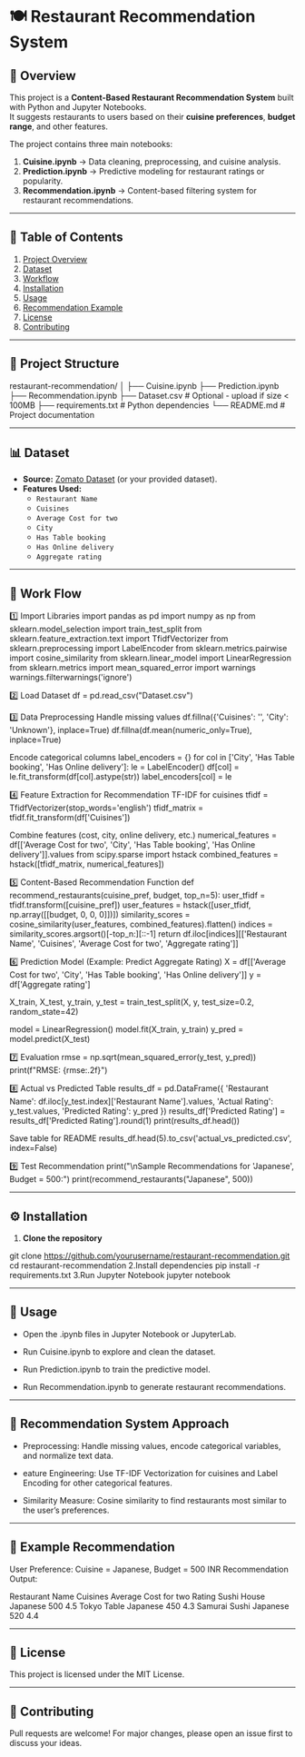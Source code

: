 
# 🍽️ Restaurant Recommendation System

## 📌 Overview
This project is a **Content-Based Restaurant Recommendation System** built with Python and Jupyter Notebooks.  
It suggests restaurants to users based on their **cuisine preferences**, **budget range**, and other features.

The project contains three main notebooks:
1. **Cuisine.ipynb** → Data cleaning, preprocessing, and cuisine analysis.
2. **Prediction.ipynb** → Predictive modeling for restaurant ratings or popularity.
3. **Recommendation.ipynb** → Content-based filtering system for restaurant recommendations.

---
## 📜 Table of Contents
1. [Project Overview](#project-overview)
2. [Dataset](#dataset)
3. [Workflow](#workflow)
4. [Installation](#installation)
5. [Usage](#usage)
6. [Recommendation Example](#recommendation-example)
7. [License](#license)
8. [Contributing](#contributing)

---


## 📂 Project Structure
restaurant-recommendation/
│
├── Cuisine.ipynb
├── Prediction.ipynb
├── Recommendation.ipynb
├── Dataset.csv # Optional - upload if size < 100MB
├── requirements.txt # Python dependencies
└── README.md # Project documentation

---

## 📊 Dataset
- **Source:** [Zomato Dataset](https://www.kaggle.com/datasets) (or your provided dataset).
- **Features Used:**
  - `Restaurant Name`
  - `Cuisines`
  - `Average Cost for two`
  - `City`
  - `Has Table booking`
  - `Has Online delivery`
  - `Aggregate rating`

---

## 📌  Work Flow
 1️⃣ Import Libraries
import pandas as pd
import numpy as np
from sklearn.model_selection import train_test_split
from sklearn.feature_extraction.text import TfidfVectorizer
from sklearn.preprocessing import LabelEncoder
from sklearn.metrics.pairwise import cosine_similarity
from sklearn.linear_model import LinearRegression
from sklearn.metrics import mean_squared_error
import warnings
warnings.filterwarnings('ignore')

 2️⃣ Load Dataset
df = pd.read_csv("Dataset.csv")

 3️⃣ Data Preprocessing
Handle missing values
df.fillna({'Cuisines': '', 'City': 'Unknown'}, inplace=True)
df.fillna(df.mean(numeric_only=True), inplace=True)

Encode categorical columns
label_encoders = {}
for col in ['City', 'Has Table booking', 'Has Online delivery']:
    le = LabelEncoder()
    df[col] = le.fit_transform(df[col].astype(str))
    label_encoders[col] = le

 4️⃣ Feature Extraction for Recommendation
TF-IDF for cuisines
tfidf = TfidfVectorizer(stop_words='english')
tfidf_matrix = tfidf.fit_transform(df['Cuisines'])

Combine features (cost, city, online delivery, etc.)
numerical_features = df[['Average Cost for two', 'City', 'Has Table booking', 'Has Online delivery']].values
from scipy.sparse import hstack
combined_features = hstack([tfidf_matrix, numerical_features])

5️⃣ Content-Based Recommendation Function
def recommend_restaurants(cuisine_pref, budget, top_n=5):
    user_tfidf = tfidf.transform([cuisine_pref])
    user_features = hstack([user_tfidf, np.array([[budget, 0, 0, 0]])])
    similarity_scores = cosine_similarity(user_features, combined_features).flatten()
    indices = similarity_scores.argsort()[-top_n:][::-1]
    return df.iloc[indices][['Restaurant Name', 'Cuisines', 'Average Cost for two', 'Aggregate rating']]

6️⃣ Prediction Model (Example: Predict Aggregate Rating)
X = df[['Average Cost for two', 'City', 'Has Table booking', 'Has Online delivery']]
y = df['Aggregate rating']

X_train, X_test, y_train, y_test = train_test_split(X, y, test_size=0.2, random_state=42)

model = LinearRegression()
model.fit(X_train, y_train)
y_pred = model.predict(X_test)

 7️⃣ Evaluation
rmse = np.sqrt(mean_squared_error(y_test, y_pred))
print(f"RMSE: {rmse:.2f}")

 8️⃣ Actual vs Predicted Table
results_df = pd.DataFrame({
    'Restaurant Name': df.iloc[y_test.index]['Restaurant Name'].values,
    'Actual Rating': y_test.values,
    'Predicted Rating': y_pred
})
results_df['Predicted Rating'] = results_df['Predicted Rating'].round(1)
print(results_df.head())

 Save table for README
results_df.head(5).to_csv('actual_vs_predicted.csv', index=False)

 9️⃣ Test Recommendation
print("\nSample Recommendations for 'Japanese', Budget = 500:")
print(recommend_restaurants("Japanese", 500))

---

## ⚙️ Installation
1. **Clone the repository**  

git clone https://github.com/yourusername/restaurant-recommendation.git
cd restaurant-recommendation
2.Install dependencies
pip install -r requirements.txt
3.Run Jupyter Notebook
jupyter notebook

---

## 🚀 Usage
- Open the .ipynb files in Jupyter Notebook or JupyterLab.

- Run Cuisine.ipynb to explore and clean the dataset.

- Run Prediction.ipynb to train the predictive model.

- Run Recommendation.ipynb to generate restaurant recommendations.

---

## 🧠 Recommendation System Approach
- Preprocessing: Handle missing values, encode categorical variables, and normalize text data.

- eature Engineering: Use TF-IDF Vectorization for cuisines and Label Encoding for other categorical features.

- Similarity Measure: Cosine similarity to find restaurants most similar to the user’s preferences.

---

## 📌 Example Recommendation
User Preference: Cuisine = Japanese, Budget = 500 INR
Recommendation Output:

Restaurant Name	Cuisines	Average Cost for two	Rating
Sushi House	Japanese	500	4.5
Tokyo Table	Japanese	450	4.3
Samurai Sushi	Japanese	520	4.4

---

## 📜 License
This project is licensed under the MIT License.

---

## 🤝 Contributing
Pull requests are welcome! For major changes, please open an issue first to discuss your ideas.






